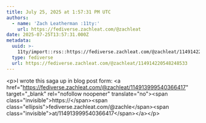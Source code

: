 ```yaml
---
title: July 25, 2025 at 1:57:31 PM UTC
authors:
  - name: 'Zach Leatherman :11ty:'
    url: https://fediverse.zachleat.com/@zachleat
date: 2025-07-25T13:57:31.000Z
metadata:
  uuid: >-
    11ty/import::rss::https://fediverse.zachleat.com/@zachleat/114914220548248533
  type: fediverse
  url: https://fediverse.zachleat.com/@zachleat/114914220548248533
---
```

\<p>I wrote this saga up in blog post form: \<a href="https://fediverse.zachleat.com/@zachleat/114913999540366417" target="\_blank" rel="nofollow noopener" translate="no">\<span class="invisible">https://\</span>\<span class="ellipsis">fediverse.zachleat.com/@zachle\</span>\<span class="invisible">at/114913999540366417\</span>\</a>\</p>